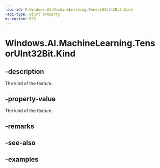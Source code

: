 ```yaml
---
-api-id: P:Windows.AI.MachineLearning.TensorUInt32Bit.Kind
-api-type: winrt property
ms.custom: RS5
---
```


<!-- Property syntax.
public LearningModelFeatureKind Kind { get; }
-->

# Windows.AI.MachineLearning.TensorUInt32Bit.Kind

## -description
The kind of the feature.

## -property-value
The kind of the feature.

## -remarks

## -see-also

## -examples
